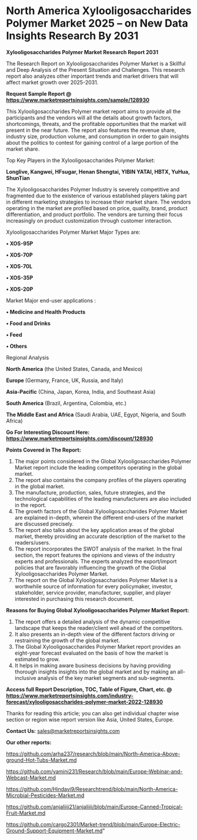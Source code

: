 # North America Xylooligosaccharides Polymer Market 2025 – on New Data Insights Research By 2031

<strong>Xylooligosaccharides Polymer Market Research Report 2031</strong>

The Research Report on Xylooligosaccharides Polymer Market is a Skillful and Deep Analysis of the Present Situation and Challenges. This research report also analyzes other important trends and market drivers that will affect market growth over 2025-2031.

<strong>Request Sample Report @ <a href=https://www.marketreportsinsights.com/sample/128930>https://www.marketreportsinsights.com/sample/128930</a></strong>

This Xylooligosaccharides Polymer market report aims to provide all the participants and the vendors will all the details about growth factors, shortcomings, threats, and the profitable opportunities that the market will present in the near future. The report also features the revenue share, industry size, production volume, and consumption in order to gain insights about the politics to contest for gaining control of a large portion of the market share.

Top Key Players in the Xylooligosaccharides Polymer Market:

<strong>Longlive, Kangwei, HFsugar, Henan Shengtai, YIBIN YATAI, HBTX, YuHua, ShunTian</strong>

The Xylooligosaccharides Polymer Industry is severely competitive and fragmented due to the existence of various established players taking part in different marketing strategies to increase their market share. The vendors operating in the market are profiled based on price, quality, brand, product differentiation, and product portfolio. The vendors are turning their focus increasingly on product customization through customer interaction.

Xylooligosaccharides Polymer Market Major Types are:

<strong>• XOS-95P

• XOS-70P

• XOS-70L

• XOS-35P

• XOS-20P</strong>

Market Major end-user applications :

<strong>• Medicine and Health Products

• Food and Drinks

• Feed

• Others</strong>

Regional Analysis

</u><strong><b>North America</b></strong> (the United States, Canada, and Mexico)

<strong><b>Europe </b></strong>(Germany, France, UK, Russia, and Italy)

<strong><b>Asia-Pacific</b></strong> (China, Japan, Korea, India, and Southeast Asia)

<strong><b>South America</b></strong> (Brazil, Argentina, Colombia, etc.)

<strong><b>The Middle East and Africa</b></strong> (Saudi Arabia, UAE, Egypt, Nigeria, and South Africa)

<strong>Go For Interesting Discount Here: <a href=https://www.marketreportsinsights.com/discount/128930>https://www.marketreportsinsights.com/discount/128930</a></strong>

<strong>Points Covered in The Report:</strong>
<ol>
  <li>The major points considered in the Global Xylooligosaccharides Polymer Market report include the leading competitors operating in the global market.</li>
  <li>The report also contains the company profiles of the players operating in the global market.</li>
  <li>The manufacture, production, sales, future strategies, and the technological capabilities of the leading manufacturers are also included in the report.</li>
  <li>The growth factors of the Global Xylooligosaccharides Polymer Market are explained in-depth, wherein the different end-users of the market are discussed precisely.</li>
  <li>The report also talks about the key application areas of the global market, thereby providing an accurate description of the market to the readers/users.</li>
  <li>The report incorporates the SWOT analysis of the market. In the final section, the report features the opinions and views of the industry experts and professionals. The experts analyzed the export/import policies that are favorably influencing the growth of the Global Xylooligosaccharides Polymer Market.</li>
  <li>The report on the Global Xylooligosaccharides Polymer Market is a worthwhile source of information for every policymaker, investor, stakeholder, service provider, manufacturer, supplier, and player interested in purchasing this research document.</li>
</ol>
<strong>Reasons for Buying Global Xylooligosaccharides Polymer Market Report:</strong>

<ol>
  <li>The report offers a detailed analysis of the dynamic competitive landscape that keeps the reader/client well ahead of the competitors.</li>
  <li>It also presents an in-depth view of the different factors driving or restraining the growth of the global market.</li>
  <li>The Global Xylooligosaccharides Polymer Market report provides an eight-year forecast evaluated on the basis of how the market is estimated to grow.</li>
  <li>It helps in making aware business decisions by having providing thorough insights insights into the global market and by making an all-inclusive analysis of the key market segments and sub-segments.</li>
</ol>
<strong>Access full Report Description, TOC, Table of Figure, Chart, etc. @ <a href=https://www.marketreportsinsights.com/industry-forecast/xylooligosaccharides-polymer-market-2022-128930>https://www.marketreportsinsights.com/industry-forecast/xylooligosaccharides-polymer-market-2022-128930</a></strong>


Thanks for reading this article; you can also get individual chapter wise section or region wise report version like Asia, United States, Europe.

<strong>Contact Us:</strong>
sales@marketreportsinsights.com

<strong>Our other reports:</strong>

<a href=https://github.com/arha237/research/blob/main/North-America-Above-ground-Hot-Tubs-Market.md>https://github.com/arha237/research/blob/main/North-America-Above-ground-Hot-Tubs-Market.md</a>

<a href=https://github.com/yamini231/Research/blob/main/Europe-Webinar-and-Webcast-Market.md>https://github.com/yamini231/Research/blob/main/Europe-Webinar-and-Webcast-Market.md</a>

<a href=https://github.com/Hindavi9/Researchtrend/blob/main/North-America-Microbial-Pesticides-Market.md>https://github.com/Hindavi9/Researchtrend/blob/main/North-America-Microbial-Pesticides-Market.md</a>

<a href=https://github.com/anjaliiii21/anjaliiii/blob/main/Europe-Canned-Tropical-Fruit-Market.md>https://github.com/anjaliiii21/anjaliiii/blob/main/Europe-Canned-Tropical-Fruit-Market.md</a>

<a href=https://github.com/cargo2301/Market-trend/blob/main/Europe-Electric-Ground-Support-Equipment-Market.md>https://github.com/cargo2301/Market-trend/blob/main/Europe-Electric-Ground-Support-Equipment-Market.md</a>"
